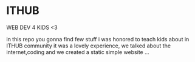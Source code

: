 # ITHUB
WEB DEV 4 KIDS &lt;3

in this repo you gonna find few stuff i was honored to teach kids about in ITHUB community it was a lovely experience, we talked about the internet,coding and we created a static simple website ...
